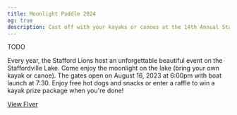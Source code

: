 ```yaml
---
title: Moonlight Paddle 2024
og: true
description: Cast off with your kayaks or canoes at the 14th Annual Stafford Lions Club Moonlight Paddle
---
```

TODO

Every year, the Stafford Lions host an unforgettable beautiful event on the Staffordville Lake. Come enjoy the moonlight on the lake (bring your own kayak or canoe). The gates open on August 16, 2023 at 6:00pm with boat launch at 7:30. Enjoy free hot dogs and snacks or enter a raffle to win a kayak prize package when you're done!

<a href="https://e-clubhouse.org/userfiles/2275/file/0425231121272023MoonlightPaddle_.pdf" target="_blank">View Flyer</a>
